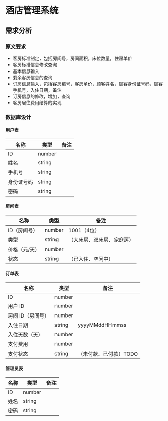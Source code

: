 # 酒店管理系统

## 需求分析

### 原文要求

- 客房标准制定，包括房间号，房间面积，床位数量，住房单价
- 客房标准信息修改查询
- 基本信息输入
- 剩余客房信息的查询
- 订房信息输入，包括客房编号，客房单价，顾客姓名，顾客身份证号码，顾客手机号，入住日期，备注
- 订房信息的修改，增加，查询
- 客房居住费用结算的实现

### 数据库设计

#### 用户表

| 名称       | 类型   | 备注 |
| ---------- | ------ | ---- |
| ID         | number |      |
| 姓名       | string |      |
| 手机号     | string |      |
| 身份证号码 | string |      |
| 密码       | string |      |

#### 房间表

| 名称          | 类型   | 备注                       |
| ------------- | ------ | -------------------------- |
| ID（房间号）  | number | 1001（4位）                |
| 类型          | string | （大床房、双床房、家庭房） |
| 价格（元/天） | number |                            |
| 状态          | string | （已入住、空闲中）         |

#### 订单表

| 名称              | 类型   | 备注                   |
| ----------------- | ------ | ---------------------- |
| ID                | number |                        |
| 用户 ID           | number |                        |
| 房间 ID（房间号） | number |                        |
| 入住日期          | string | yyyyMMddHHmmss         |
| 入住天数（天）    | number |                        |
| 支付费用          | number |                        |
| 支付状态          | string | （未付款、已付款）TODO |

#### 管理员表

| 名称 | 类型   | 备注 |
| ---- | ------ | ---- |
| ID   | number |      |
| 姓名 | string |      |
| 密码 | string |      |

